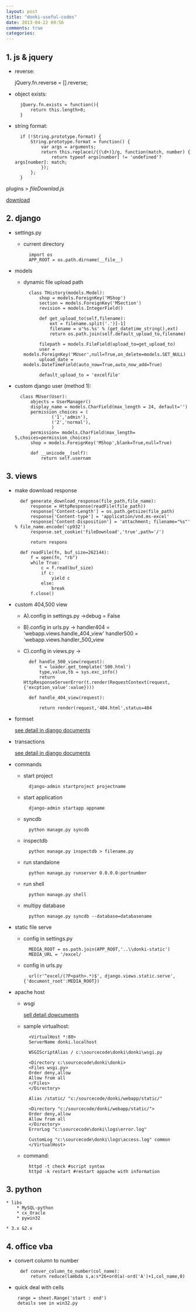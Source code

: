 ```yaml
---
layout: post
title: "donki-useful-codes"
date: 2013-04-22 09:56
comments: true
categories: 
---
```

## 1. js & jquery

* reverse:

	jQuery.fn.reverse = [].reverse;
    
* object exists:

		jQuery.fn.exists = function(){
        	return this.length>0;
        }
* string format:
        
    	if (!String.prototype.format) {
        	String.prototype.format = function() {
            	var args = arguments;
            	return this.replace(/{(\d+)}/g, function(match, number) { 
              		return typeof args[number] != 'undefined'? args[number]: match;
            	});
          	};
        }
        
plugins > *fileDownlad.js* 

[download](https://github.com/johnculviner/jquery.fileDownload)
## 2. django
* settings.py
	* current directory
            
			import os
    		APP_ROOT = os.path.dirname(__file__)
            
* models
	* dynamic file upload path

			class THistory(models.Model):
            	shop = models.ForeignKey('MShop')
            	section = models.ForeignKey('MSection')
            	revision = models.IntegerField()
            
            	def get_upload_to(self,filename):
                	ext = filename.split('.')[-1]
                	filename = u'%s.%s' % (get_datetime_string(),ext)
                	return os.path.join(self.default_upload_to,filename)
            
            	filepath = models.FileField(upload_to=get_upload_to)
            	user = models.ForeignKey('MUser',null=True,on_delete=models.SET_NULL)
            	upload_date = models.DateTimeField(auto_now=True,auto_now_add=True)
            
            	default_upload_to = 'excelfile'
            
* custom django user (method 1):

        class MUser(User):
            objects = UserManager()
            display_name = models.CharField(max_length = 24, default='')
            permission_choices = (
                    ('1','admin'),
                    ('2','normal'),
                    )
            permission= models.CharField(max_length= 5,choices=permission_choices)
            shop = models.ForeignKey('MShop',blank=True,null=True)
            
            def __unicode__(self):
                return self.usernam

## 3. views

* make download response
        
		def generate_download_response(file_path,file_name):
            response = HttpResponse(readFile(file_path))
            response['Content-Length'] = os.path.getsize(file_path)
            response['Content-type'] = 'application/vnd.ms-excel'
            response['Content-Disposition'] = 'attachment; filename="%s"' % file_name.encode('cp932')
            response.set_cookie('fileDownload','true',path='/')

            return respons

        def readFile(fn, buf_size=262144):
            f = open(fn, "rb")
            while True:
                c = f.read(buf_size)
                if c:
                    yield c
                else:
                    break
            f.close()
        
* custom 404,500 view

	* A).config in settings.py ->debug = False
            
	* B).config in urls.py ->
	handler404  = 'webapp.views.handle_404_view'
    handler500 = 'webapp.views.handler_500_view
            
	* C).config in views.py ->
                
			def handle_500_view(request):
    			t = loader.get_template('500.html')
        		type,value,tb = sys.exc_info()
        		return HttpResponseServerError(t.render(RequestContext(request,{'excption_value':value}))) 
    		
    		def handle_404_view(request):
         		
         		return render(request,'404.html',status=404
         		
* formset
	
	[see detail in django documents](https://docs.djangoproject.com/en/1.4/topics/forms/formsets/)

* transactions
    
    [see detail in django documents](https://docs.djangoproject.com/en/1.4/topics/db/transactions/)
    
* commands

	* start project
	
			django-admin startproject projectname
	* start application

			django-admin startapp appname
	* syncdb  
	
			python manage.py syncdb
	* inspectdb  
	
			python manage.py inspectdb > filename.py

	* run standalone

 			python manage.py runserver 0.0.0.0:portnumber

	* run shell 

			python manage.py shell
	
	* multipy database

			python manage.py syncdb --database=databasename

* static file serve

	* config in settings.py 

   			MEDIA_ROOT = os.path.join(APP_ROOT,'..\\donki-static') 
    		MEDIA_URL = '/excel/
            
 	* config in urls.py
 
 			url(r'^excel/(?P<path>.*)$', django.views.static.serve', {'document_root':MEDIA_ROOT})
    
* apache host
	* wsgi
    
    	[sell detail dowcuments](https://code.google.com/p/modwsgi/)

	* sample virtualhost:
            
          	<VirtualHost *:80>
            ServerName donki.localhost

            WSGIScriptAlias / c:\sourcecode\donki\donki\wsgi.py

            <Directory c:\sourcecode\donki\donki>
            <Files wsgi.py>
            Order deny,allow
            Allow from all
            </Files>
            </Directory>

            Alias /static/ "c:/sourcecode/donki/webapp/static/"

            <Directory "c:/sourcecode/donki/webapp/static/">
            Order deny,allow
            Allow from all
            </Directory>
            ErrorLog "c:\sourcecode\donki\logs\error.log"

            CustomLog "c:\sourcecode\donki\logs\access.log" common
            </VirtualHost>
        
	* command:
   	
   			httpd -t check #script syntax
    		httpd -k restart #restart appache with information            

## 3. python
	* libs
        * MySQL-python
        * cx_Oracle
        * pywin32
    
    * 3.x &2.x

## 4. office vba
* convert column to number

		def conver_column_to_number(col_name):
            return reduce(lambda s,a:s*26+ord(a)-ord('A')+1,col_name,0)
    
* quick deal with cells
 
       range = sheet.Range('start : end')
       details see in win32.py